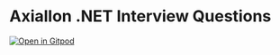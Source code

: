 # Axiallon .NET Interview Questions

[![Open in Gitpod](https://gitpod.io/button/open-in-gitpod.svg)](https://gitpod.io/#https://github.com/axiallon/testing-gitpod-dotnet)
